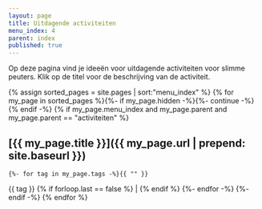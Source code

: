 ```yaml
---
layout: page
title: Uitdagende activiteiten
menu_index: 4
parent: index
published: true
---
```


Op deze pagina vind je ideeën voor uitdagende activiteiten voor slimme peuters. Klik op de titel voor de beschrijving van de activiteit.

{% assign sorted_pages = site.pages | sort:"menu_index" %}
{% for my_page in sorted_pages %}{%- if my_page.hidden -%}{%- continue -%}{% endif -%}
  {% if my_page.menu_index and my_page.parent and my_page.parent == "activiteiten" %}
## [{{ my_page.title }}]({{ my_page.url | prepend: site.baseurl }})
    {%- for tag in my_page.tags -%}{{ "" }}
{{ tag }}
{% if forloop.last == false %} | {% endif %}
    {%- endfor -%}
  {%- endif -%}
{% endfor %}
